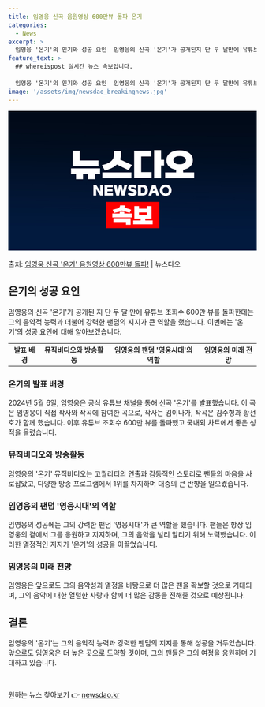 ```yaml
---
title: 임영웅 신곡 음원영상 600만뷰 돌파 온기
categories:
  - News
excerpt: >
  임영웅 '온기'의 인기와 성공 요인  임영웅의 신곡 '온기'가 공개된지 단 두 달만에 유튜브 조회수 600만…
feature_text: >
  ## whereispost 실시간 뉴스 속보입니다.

  임영웅 '온기'의 인기와 성공 요인  임영웅의 신곡 '온기'가 공개된지 단 두 달만에 유튜브 조회수 600만…
image: '/assets/img/newsdao_breakingnews.jpg'
---
```


![뉴스다오 속보](/assets/img/newsdao_breakingnews.jpg)

<p>출처: <a href="https://newsdao.kr/4613" rel="dofollow">임영웅 신곡 '온기' 음원영상 600만뷰 돌파!</a> | 뉴스다오</p>

<h2 data-ke-size="size26">온기의 성공 요인</h2>
<p data-ke-size="size16">임영웅의 신곡 '온기'가 공개된 지 단 두 달 만에 유튜브 조회수 600만 뷰를 돌파한데는 그의 음악적 능력과 더불어 강력한 팬덤의 지지가 큰 역할을 했습니다. 이번에는 '온기'의 성공 요인에 대해 알아보겠습니다.</p>

<table>
  <tr>
    <td style="text-align: center; height: 17px;"><b>발표 배경</b></td>
    <td style="text-align: center; height: 17px;"><b>뮤직비디오와 방송활동</b></td>
    <td style="text-align: center; height: 17px;"><b>임영웅의 팬덤 '영웅시대'의 역할</b></td>
    <td style="text-align: center; height: 17px;"><b>임영웅의 미래 전망</b></td>
  </tr>
</table>

<h3>온기의 발표 배경</h3>
<p data-ke-size="size16">2024년 5월 6일, 임영웅은 공식 유튜브 채널을 통해 신곡 '온기'를 발표했습니다. 이 곡은 임영웅이 직접 작사와 작곡에 참여한 곡으로, 작사는 김이나가, 작곡은 김수형과 황선호가 함께 했습니다. 이후 유튜브 조회수 600만 뷰를 돌파했고 국내외 차트에서 좋은 성적을 올렸습니다.</p>
<h3>뮤직비디오와 방송활동</h3>
<p data-ke-size="size16">임영웅의 '온기' 뮤직비디오는 고퀄리티의 연출과 감동적인 스토리로 팬들의 마음을 사로잡았고, 다양한 방송 프로그램에서 1위를 차지하며 대중의 큰 반향을 일으켰습니다.</p>
<h3>임영웅의 팬덤 '영웅시대'의 역할</h3>
<p data-ke-size="size16">임영웅의 성공에는 그의 강력한 팬덤 '영웅시대'가 큰 역할을 했습니다. 팬들은 항상 임영웅의 곁에서 그를 응원하고 지지하며, 그의 음악을 널리 알리기 위해 노력했습니다. 이러한 열정적인 지지가 '온기'의 성공을 이끌었습니다.</p>
<h3>임영웅의 미래 전망</h3>
<p data-ke-size="size16">임영웅은 앞으로도 그의 음악성과 열정을 바탕으로 더 많은 팬을 확보할 것으로 기대되며, 그의 음악에 대한 열렬한 사랑과 함께 더 많은 감동을 전해줄 것으로 예상됩니다.</p>

<h2 data-ke-size="size26">결론</h2>
<p data-ke-size="size16">임영웅의 '온기'는 그의 음악적 능력과 강력한 팬덤의 지지를 통해 성공을 거두었습니다. 앞으로도 임영웅은 더 높은 곳으로 도약할 것이며, 그의 팬들은 그의 여정을 응원하며 기대하고 있습니다.</p>

<p data-ke-size="size16">&nbsp;</p> 

원하는 뉴스 찾아보기 👉 <a href="https://newsdao.kr" rel="dofollow">newsdao.kr</a>


